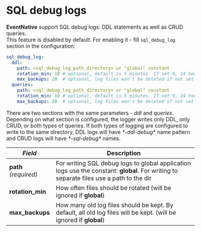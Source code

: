 # SQL debug logs

**EventNative** support SQL debug logs: DDL statements as well as CRUD queries.   
This feature is disabled by default. For enabling it - fill `sql_debug_log` section in the configuration:

```yaml
sql_debug_log:
  ddl:
    path: <sql_debug_log_path_directory> or "global" constant
    rotation_min: 10 # optional, default is 5 minutes. If set 0, 24 hours would be kept
    max_backups: 20  # optional, log files won't be deleted if not set
  queries:
    path: <sql_debug_log_path_directory> or "global" constant
    rotation_min: 10 # optional, default is 5 minutes. If set 0, 24 hours would be kept
    max_backups: 20  # optional, log files won't be deleted if not set
```

There are two sections with the same parameters - _ddl_ and _queries._ Depending on what section is configured, the logger writes only DDL, only CRUD, or both types of queries. If both types of logging are configured to write to the same directory, DDL logs will have _\*-ddl-debug\*_ name pattern and CRUD logs will have _\*-sql-debug\*_ names.

<table>
  <thead>
    <tr>
      <th><em>Field</em>
      </th>
      <th>Description</th>
    </tr>
  </thead>
  <tbody>
    <tr>
      <td>
          <b>path</b>
          <br />
          <em>(required)</em>
      </td>
      <td>
          For writing SQL debug logs to global application logs use the constant: <b>global</b>.
          For writing to separate files use a path to the dir
      </td>
    </tr>
    <tr>
      <td><b>rotation_min</b>
      </td>
      <td>How often files should be rotated (will be ignored if <b>global</b>)</td>
    </tr>
    <tr>
      <td><b>max_backups</b>
      </td>
      <td>
          How many old log files should be kept. By default, all old log files will
          be kept. (will be ignored if <b>global</b>)
      </td>
    </tr>
  </tbody>
</table>


